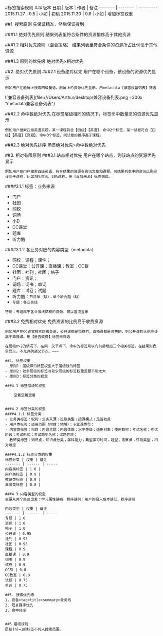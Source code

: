 #标签搜索规则
###版本
日期 | 版本 | 作者 | 备注
-------- | -------- | ----------
2015.11.27 | 0.5 | 小如 | 初稿
2015.11.30 | 0.6 | 小如 | 增加标签权重

##1. 搜索原则
先保证精准，然后保证搜到
###1.1 绝对优先原则结果列表里符合条件的资源排序高于其他资源
###1.2 相对优先原则（混合策略）结果列表里符合条件的资源所占比例高于其他资源###1.3 原则的优先级绝对优先>相对优先
##2. 绝对优先原则###2.1 设备绝对优先
用户在哪个设备，该设备的资源优先显示

	例如用户在触屏上搜索四级英语，触屏上的资源优先显示。用metadata【兼容设备列表】筛选
	![兼容设备列表](file:///Users/Arthur/desktop/兼容设备列表.png =300x "metadata兼容设备列表")###2.2 命中数绝对优先
在标签层级相同的情况下，标签命中数量高的资源优先显示

	例如用户搜索四级英语真题，某一课程符合【四级】【英语】，命中2个标签，某一试卷符合【四级】【英语】【真题】，命中3个标签，则试卷的排序高于课程。###2.3 绝对优先排序
场景绝对优先>命中数绝对优先##3. 相对有限原则###3.1 站点相对优先
用户在哪个站点，则该站点的资源优先显示

	例如用户在门户搜索四级英语，符合结果的资源有资讯文章和课程。则结果列表中的资讯比例应该高于课程，比如70%资讯，30%课程。用【业务来源】标签筛选。
	####3.1.1 标签：业务来源- 门户- 社团- 网校- 词场- 小D- CC课堂- 题库- 听力酷####3.1.2 各业务对应的内容类型（metadata）- 网校：课程；课件；- CC课堂：公开课；直播课；教室；CC群- 社团：社刊；社团；帖子- 门户：资讯；- 词场：词书；单词- 题库：试卷；试题- 听力酷：`节目单（缺）；单个听力酷（缺）`- `专题：各业务线``特例：专题属于各业务线都有的资源，可以置顶显示`###3.2 免费相对优先
免费资源的比例高于收费资源

	例如用户在CC课堂搜索四级英语，公开课都是免费的，直播课都是收费的，则公开课的比例应该高于直播课。用【是否收费】标签来筛选~~~##相关优先原则
在层级n>2的情况下，在同一父节点下，命中的标签可以向前后增加三个相关标签，在结果列表里显示。不允许跨越父节点。~~~##4. 标签权重- 原则1：层级深的标签权重大于层级浅的标签
- 原则2：较多层级的标签与较少层级的标签权重差距不能太大
- 原则3：标签分类的权重###4.1 标签层级的权重
	空着空着空着
###4.2 标签分类的权重####4.1.1 标签分类：
- 业务类标签：权利；业务来源；班级类型；授课模式；是否收费- 用户类标签：适用范围（时效；地域）；专业课类型；- 内容类标签：科目；内容主题；内容体裁；水平等级；适用对象；使用教材；考试名称；考试阶段；考试形式；考试题型名称；试题性质；- 教研类标签：知识点；知识点分类；学科能力；典型学习时间；题型；考察点；评测类型；相对难度####4.1.2 标签分类的权重
标签分类 | 权重 | 备注
------- | ------ | -----内容类标签 | 1.0 |
用户类标签 | 0.9 | 
教研类标签 | 0.9 |
业务类标签 | 0.8 |
###4.3 内容类型的权重
主要从两个原则出发：学习属性越强，排序越前；用户的投入成本越低，排序越前

内容类型 | 权重 | 备注
------- | ------ | -----
专题 | 1.0 
资讯 | 1.0 
帖子 | 1.0
公开课 | 0.95 
社刊 | 0.95
社团 | 0.95 
课程 | 0.9 
直播课 | 0.9
词书 | 0.9
试卷 | 0.9 
CC群 | 0.8
CC教室 | 0.8
试题 | 0.75
单词 | 0.75
##5. 搜索优先级1. 设备>tag>title>summary>业务线
2. 短关键字优先3. 命中频率##6 层级规则：
层级(n)=1的标签不列入搜索范围。